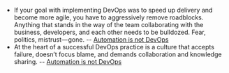  * If your goal with implementing DevOps was to speed up delivery and become more agile, you have to aggressively remove roadblocks. Anything that stands in the way of the team collaborating with the business, developers, and each other needs to be bulldozed. Fear, politics, mistrust— gone. -- [Automation is not DevOps](https://dev.to/liquid_chickens/automation-is-not-devops)
 * At the heart of a successful DevOps practice is a culture that accepts failure, doesn’t focus blame, and demands collaboration and knowledge sharing. -- [Automation is not DevOps](https://dev.to/liquid_chickens/automation-is-not-devops)
